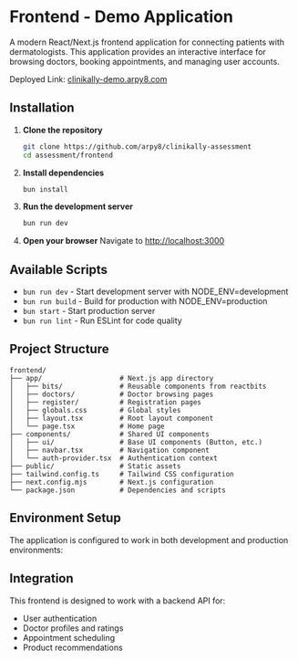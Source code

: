 # Frontend - Demo Application

A modern React/Next.js frontend application for connecting patients with dermatologists. This application provides an interactive interface for browsing doctors, booking appointments, and managing user accounts.

Deployed Link: [clinikally-demo.arpy8.com](https://clinikally-demo.arpy8.com)

## Installation

1. **Clone the repository**
   ```bash
   git clone https://github.com/arpy8/clinikally-assessment
   cd assessment/frontend
   ```

2. **Install dependencies**
   ```bash
   bun install
   ```

3. **Run the development server**
   ```bash
   bun run dev
   ```

4. **Open your browser**
   Navigate to [http://localhost:3000](http://localhost:3000)

## Available Scripts

- `bun run dev` - Start development server with NODE_ENV=development
- `bun run build` - Build for production with NODE_ENV=production
- `bun start` - Start production server
- `bun run lint` - Run ESLint for code quality

## Project Structure

```
frontend/
├── app/                   # Next.js app directory
│   ├── bits/              # Reusable components from reactbits
│   ├── doctors/           # Doctor browsing pages
│   ├── register/          # Registration pages
│   ├── globals.css        # Global styles
│   ├── layout.tsx         # Root layout component
│   └── page.tsx           # Home page
├── components/            # Shared UI components
│   ├── ui/                # Base UI components (Button, etc.)
│   ├── navbar.tsx         # Navigation component
│   └── auth-provider.tsx  # Authentication context
├── public/                # Static assets
├── tailwind.config.ts     # Tailwind CSS configuration
├── next.config.mjs        # Next.js configuration
└── package.json           # Dependencies and scripts
```

## Environment Setup

The application is configured to work in both development and production environments:

## Integration

This frontend is designed to work with a backend API for:
- User authentication
- Doctor profiles and ratings
- Appointment scheduling
- Product recommendations